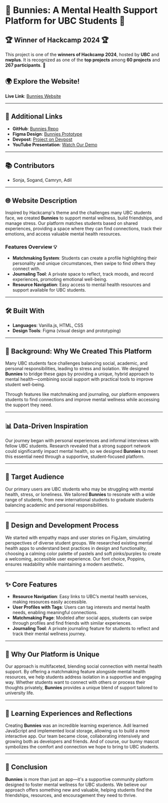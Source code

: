 # 🐰 Bunnies: A Mental Health Support Platform for UBC Students 🐰

## 🏆 **Winner of Hackcamp 2024** 🏆  
This project is one of the **winners of Hackcamp 2024**, hosted by **UBC** and **nwplus**. It is recognized as one of the **top projects** among **60 projects** and **267 participants**. 🎉

## 🌍 Explore the Website!

**Live Link**: [Bunnies Website](https://sonjiad.github.io/Bunnies)

---

## 🔗 Additional Links

- **GitHub**: [Bunnies Repo](https://github.com/SonjiaD/Bunnies)
- **Figma Design**: [Bunnies Prototype](https://www.figma.com/design/wDysn2SOIQ7twZ1MNpfVp6/Dallas-Cowboys-Design-Implementation?node-id=54-2025&node-type=canvas&t=HnIkqW1U1g39PL6D-0)
- **Devpost**: [Project on Devpost](https://devpost.com/software/bunnies?ref_content=user-portfolio&ref_feature=in_progress)
- **YouTube Presentation**: [Watch Our Demo](https://www.youtube.com/watch?v=tEdpQDUPj14)

---

## 📚 Contributors
- Sonja, Sogand, Camryn, Adil
---

## 🌐 Website Description

Inspired by Hackcamp's theme and the challenges many UBC students face, we created **Bunnies** to support mental wellness, build friendships, and manage stress. Our platform matches students based on shared experiences, providing a space where they can find connections, track their emotions, and access valuable mental health resources.

### Features Overview 💡

- **Matchmaking System**: Students can create a profile highlighting their personality and unique circumstances, then swipe to find others they connect with.
- **Journaling Tool**: A private space to reflect, track moods, and record experiences, promoting emotional well-being.
- **Resource Navigation**: Easy access to mental health resources and support available for UBC students.
---

## 🛠️ Built With

- **Languages**: Vanilla.js, HTML, CSS
- **Design Tools**: Figma (visual design and prototyping)

---

## 🎯 Background: Why We Created This Platform

Many UBC students face challenges balancing social, academic, and personal responsibilities, leading to stress and isolation. We designed **Bunnies** to bridge these gaps by providing a unique, hybrid approach to mental health—combining social support with practical tools to improve student well-being.

Through features like matchmaking and journaling, our platform empowers students to find connections and improve mental wellness while accessing the support they need.

---

## 📊 Data-Driven Inspiration

Our journey began with personal experiences and informal interviews with fellow UBC students. Research revealed that a strong support network could significantly impact mental health, so we designed **Bunnies** to meet this essential need through a supportive, student-focused platform.

---

## 🎯 Target Audience

Our primary users are UBC students who may be struggling with mental health, stress, or loneliness. We tailored **Bunnies** to resonate with a wide range of students, from new international students to graduate students balancing academic and personal responsibilities.

---

## 🎨 Design and Development Process

We started with empathy maps and user stories on FigJam, simulating perspectives of diverse student groups. We researched existing mental health apps to understand best practices in design and functionality, choosing a calming color palette of pastels and soft pinks/purples to create a welcoming, accessible user experience. Our font choice, Poppins, ensures readability while maintaining a modern aesthetic.

---

## ✨ Core Features

- **Resource Navigation**: Easy links to UBC’s mental health services, making resources easily accessible.
- **User Profiles with Tags**: Users can tag interests and mental health needs, enabling meaningful connections.
- **Matchmaking Page**: Modeled after social apps, students can swipe through profiles and find friends with similar experiences.
- **Journaling Tool**: A private journaling feature for students to reflect and track their mental wellness journey.

---

## 🐇 Why Our Platform is Unique

Our approach is multifaceted, blending social connection with mental health support. By offering a matchmaking feature alongside mental health resources, we help students address isolation in a supportive and engaging way. Whether students want to connect with others or process their thoughts privately, **Bunnies** provides a unique blend of support tailored to university life.

---

## 📝 Learning Experiences and Reflections

Creating **Bunnies** was an incredible learning experience. Adil learned JavaScript and implemented local storage, allowing us to build a more interactive app. Our team became close, collaborating intensively and growing both as developers and friends. And of course, our bunny mascot symbolizes the comfort and connection we hope to bring to UBC students.

---

## 💬 Conclusion

**Bunnies** is more than just an app—it's a supportive community platform designed to foster mental wellness for UBC students. We believe our approach offers something new and valuable, helping students find the friendships, resources, and encouragement they need to thrive.
